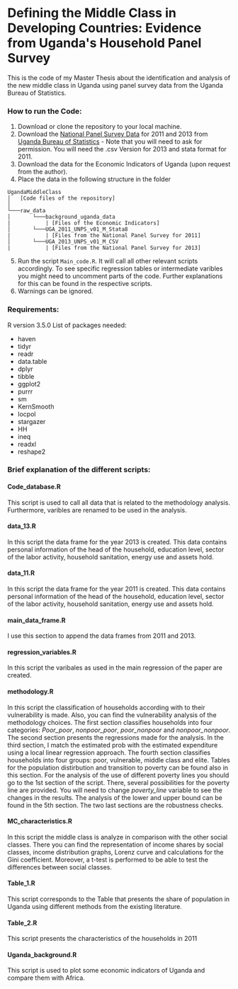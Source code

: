 ﻿# Defining the Middle Class in Developing Countries: Evidence from Uganda's Household Panel Survey
This is the code of my Master Thesis about the identification and analysis of the new middle class in Uganda using panel survey data from the Uganda Bureau of Statistics.


### How to run the Code:
1. Download or clone the repository to your local machine.
2. Download the [National Panel Survey Data](http://microdata.worldbank.org/index.php/catalog/lsms) for 2011 and 2013 from [Uganda Bureau of Statistics](https://www.ubos.org/) - Note that you will need to ask for permission.
You will need the .csv Version for 2013 and stata format for 2011.
3. Download the data for the Economic Indicators of Uganda (upon request from the author). 
4. Place the data in the following structure in the folder
```
UgandaMiddleClass
│   [Code files of the repository]    
│
└───raw_data
│       └───background_uganda_data
|           | [Files of the Economic Indicators]
│       └───UGA_2011_UNPS_v01_M_Stata8
|           | [Files from the National Panel Survey for 2011] 
│       └───UGA_2013_UNPS_v01_M_CSV
|           | [Files from the National Panel Survey for 2013] 
```
5. Run the script `Main_code.R`. It will call all other relevant scripts accordingly. To see specific regression tables or intermediate
varibles you might need to uncomment parts of the code. Further explanations for this can be found in the respective scripts.
6. Warnings can be ignored.

### Requirements:
R version 3.5.0 
List of packages needed: 
* haven
* tidyr
* readr
* data.table
* dplyr
* tibble
* ggplot2
* purrr
* sm
* KernSmooth
* locpol
* stargazer
* HH
* ineq
* readxl
* reshape2

### Brief explanation of the different scripts:
#### Code_database.R
This script is used to call all data that is related to the methodology analysis. Furthermore, varibles are renamed to be used in the analysis.
#### data_13.R
In this script the data frame for the year 2013 is created. This data contains personal information of the head of the household, education level, sector of the labor activity, household sanitation, energy use and assets hold.  
#### data_11.R
In this script the data frame for the year 2011 is created. This data contains personal information of the head of the household, education level, sector of the labor activity, household sanitation, energy use and assets hold.
#### main_data_frame.R
I use this section to append the data frames from 2011 and 2013.
#### regression_variables.R
In this script the varibales as used in the main regression of the paper are created.
#### methodology.R
In this script the classification of households according with to their vulnerability is made. Also, you can find the vulnerability analysis of the methodology choices.
The first section classifies households into four categories: *Poor_poor*, *nonpoor_poor*, *poor_nonpoor* and *nonpoor_nonpoor*.
The second section presents the regressions made for the analysis. 
In the third section, I match the estimated prob with the estimated expenditure using a local linear regression approach.
The fourth section classifies households into four groups: poor, vulnerable, middle class and elite. Tables for the population distirbution and transition to poverty can be found also in this section.
For the analysis of the use of different poverty lines you should go to the 1st section of the script. There, several possibilities for the poverty line are provided. You will need to change *poverty_line* variable to see the changes in the results. The analysis of the lower and upper bound can be found in the 5th section. The two last sections are the robustness checks. 
#### MC_characteristics.R
In this script the middle class is analyze in comparison with the other social classes. There you can find the representation of income shares by social classes, income distribution graphs, Lorenz curve and calculations for the Gini coefficient. Moreover, a t-test is performed to be able to test the differences between social classes.
#### Table_1.R
This script corresponds to the Table that presents the share of population in Uganda using different methods from the existing literature. 
#### Table_2.R
This script presents the characteristics of the households in 2011
#### Uganda_background.R
This script is used to plot some economic indicators of Uganda and compare them with Africa.



